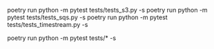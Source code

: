 poetry run python -m pytest tests/tests_s3.py -s
poetry run python -m pytest tests/tests_sqs.py -s
poetry run python -m pytest tests/tests_timestream.py -s

poetry run python -m pytest tests/* -s

